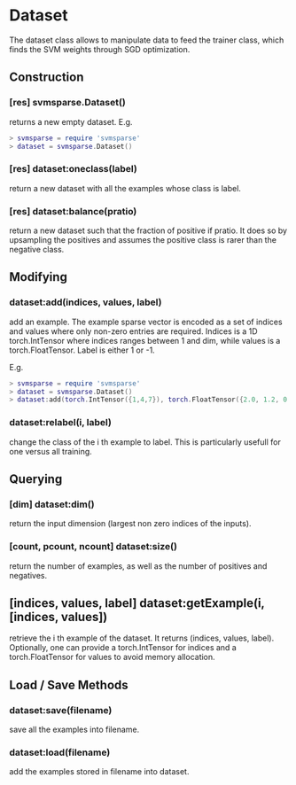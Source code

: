 # Dataset #

The dataset class allows to manipulate data to feed the trainer class, which finds the SVM weights through SGD optimization.

## Construction ##

### [res] svmsparse.Dataset() ###

returns a new empty dataset. E.g. 
```lua
> svmsparse = require 'svmsparse'
> dataset = svmsparse.Dataset()
```

### [res] dataset:oneclass(label) ###

return a new dataset with all the examples whose class is label. 

### [res] dataset:balance(pratio) ###

return a new dataset such that the fraction of positive if pratio.
It does so by upsampling the positives and assumes the positive class is rarer than the negative class.

## Modifying ##

### dataset:add(indices, values, label) ###

add an example. The example sparse vector is encoded as a set of indices and values where only non-zero entries are required. 
Indices is a 1D torch.IntTensor where indices ranges between 1 and dim, while values is a torch.FloatTensor. Label is either 
1 or -1.

E.g.
 ```lua
> svmsparse = require 'svmsparse'
> dataset = svmsparse.Dataset()
> dataset:add(torch.IntTensor({1,4,7}), torch.FloatTensor({2.0, 1.2, 0.5}), 1.0)
```

### dataset:relabel(i, label) ###

change the class of the i th example to label. This is particularly usefull for one versus all training.

## Querying ##

### [dim] dataset:dim() ###

return the input dimension (largest non zero indices of the inputs).

### [count, pcount, ncount] dataset:size() ###

return the number of examples, as well as the number of positives and negatives.

## [indices, values, label] dataset:getExample(i, [indices, values]) ##

retrieve the i th example of the dataset. It returns (indices, values, label).
Optionally, one can provide a torch.IntTensor for indices and a torch.FloatTensor for values to avoid memory allocation.

## Load / Save Methods ##

### dataset:save(filename) ###

save all the examples into filename.

### dataset:load(filename) ###

add the examples stored in filename into dataset.
